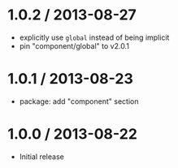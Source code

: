 
1.0.2 / 2013-08-27
==================

 - explicitly use `global` instead of being implicit
 - pin "component/global" to v2.0.1

1.0.1 / 2013-08-23
==================

 - package: add "component" section

1.0.0 / 2013-08-22
==================

 - Initial release
